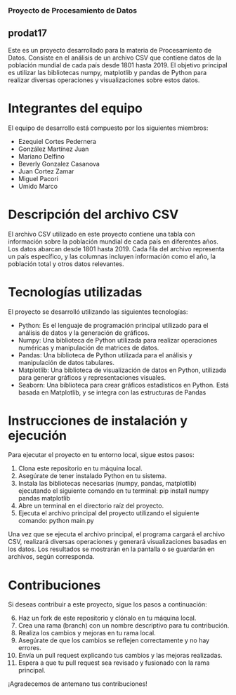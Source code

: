 ### __Proyecto de Procesamiento de Datos__
## __prodat17__

Este es un proyecto desarrollado para la materia de Procesamiento de Datos. Consiste en el análisis de un archivo CSV que contiene datos de la población mundial de cada país desde 1801 hasta 2019. El objetivo principal es utilizar las bibliotecas numpy, matplotlib y pandas de Python para realizar diversas operaciones y visualizaciones sobre estos datos.

# **Integrantes del equipo**

El equipo de desarrollo está compuesto por los siguientes miembros:

- Ezequiel Cortes Pedernera
- González Martínez Juan
- Mariano Delfino
- Beverly Gonzalez Casanova
- Juan Cortez Zamar
- Miguel Pacori
- Umido Marco

# **Descripción del archivo CSV**

El archivo CSV utilizado en este proyecto contiene una tabla con información sobre la población mundial de cada país en diferentes años. Los datos abarcan desde 1801 hasta 2019. Cada fila del archivo representa un país específico, y las columnas incluyen información como el año, la población total y otros datos relevantes.

# **Tecnologías utilizadas**

El proyecto se desarrolló utilizando las siguientes tecnologías:

- Python: Es el lenguaje de programación principal utilizado para el análisis de datos y la generación de gráficos.
- Numpy: Una biblioteca de Python utilizada para realizar operaciones numéricas y manipulación de matrices de datos.
- Pandas: Una biblioteca de Python utilizada para el análisis y manipulación de datos tabulares.
- Matplotlib: Una biblioteca de visualización de datos en Python, utilizada para generar gráficos y representaciones visuales.
- Seaborn:  Una biblioteca para crear gráficos estadísticos en Python. Está basada en Matplotlib, y se integra con las estructuras de Pandas

# **Instrucciones de instalación y ejecución**

Para ejecutar el proyecto en tu entorno local, sigue estos pasos:

1. Clona este repositorio en tu máquina local.
2. Asegúrate de tener instalado Python en tu sistema.
3. Instala las bibliotecas necesarias (numpy, pandas, matplotlib) ejecutando el siguiente comando en tu terminal:
pip install numpy pandas matplotlib
4. Abre un terminal en el directorio raíz del proyecto.
5. Ejecuta el archivo principal del proyecto utilizando el siguiente comando:
python main.py

Una vez que se ejecuta el archivo principal, el programa cargará el archivo CSV, realizará diversas operaciones y generará visualizaciones basadas en los datos. Los resultados se mostrarán en la pantalla o se guardarán en archivos, según corresponda.

# **Contribuciones**

Si deseas contribuir a este proyecto, sigue los pasos a continuación:

6. Haz un fork de este repositorio y clónalo en tu máquina local.
7. Crea una rama (branch) con un nombre descriptivo para tu contribución.
8. Realiza los cambios y mejoras en tu rama local.
9. Asegúrate de que los cambios se reflejen correctamente y no hay errores.
10. Envía un pull request explicando tus cambios y las mejoras realizadas.
11. Espera a que tu pull request sea revisado y fusionado con la rama principal.

¡Agradecemos de antemano tus contribuciones!

